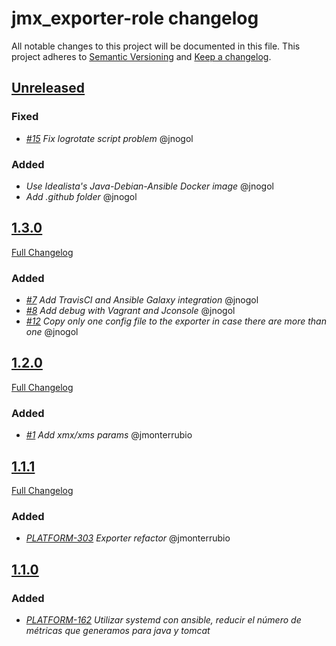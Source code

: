 # jmx_exporter-role changelog

All notable changes to this project will be documented in this file.
This project adheres to [Semantic Versioning](http://semver.org/) and [Keep a changelog](https://github.com/olivierlacan/keep-a-changelog).


## [Unreleased](https://github.com/idealista/prometheus_jmx_exporter-role/tree/develop)
### Fixed
- *[#15](https://github.com/idealista/prometheus_jmx_exporter-role/issues/15) Fix logrotate script problem* @jnogol

### Added
- *Use Idealista's Java-Debian-Ansible Docker image* @jnogol
- *Add .github folder* @jnogol

## [1.3.0](https://github.com/idealista/prometheus_jmx_exporter-role/tree/1.3.0)
[Full Changelog](https://github.com/idealista/prometheus_jmx_exporter-role/compare/1.2.0...1.3.0)
### Added
- *[#7](https://github.com/idealista/prometheus_jmx_exporter-role/issues/7) Add TravisCI and Ansible Galaxy integration* @jnogol
- *[#8](https://github.com/idealista/prometheus_jmx_exporter-role/issues/8) Add debug with Vagrant and Jconsole* @jnogol
- *[#12](https://github.com/idealista/prometheus_jmx_exporter-role/issues/12) Copy only one config file to the exporter in case there are more than one* @jnogol

## [1.2.0](https://github.com/idealista/prometheus_jmx_exporter-role/tree/1.2.0)
[Full Changelog](https://github.com/idealista/prometheus_jmx_exporter-role/compare/1.1.1...1.2.0)
### Added
- *[#1](https://github.com/idealista/prometheus_jmx_exporter-role/issues/1) Add xmx/xms params* @jmonterrubio

## [1.1.1](https://github.com/idealista/prometheus_jmx_exporter-role/tree/1.1.1)
[Full Changelog](https://github.com/idealista/prometheus_jmx_exporter-role/compare/1.1.0...1.1.1)
### Added
- *[PLATFORM-303](http://jira.sys.idealista/browse/PLATFORM-303) Exporter refactor* @jmonterrubio

## [1.1.0](https://github.com/idealista/prometheus_jmx_exporter-role/tree/1.1.0)
### Added
- *[PLATFORM-162](http://jira.sys.idealista/browse/PLATFORM-162) Utilizar systemd con ansible, reducir el número de métricas que generamos para java y tomcat*
